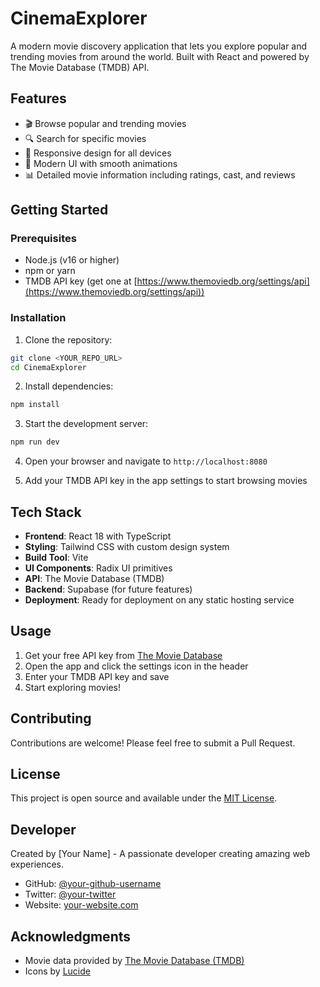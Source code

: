 
# CinemaExplorer

A modern movie discovery application that lets you explore popular and trending movies from around the world. Built with React and powered by The Movie Database (TMDB) API.

## Features

- 🎬 Browse popular and trending movies
- 🔍 Search for specific movies
- 📱 Responsive design for all devices
- 🎨 Modern UI with smooth animations
- 📊 Detailed movie information including ratings, cast, and reviews

## Getting Started

### Prerequisites

- Node.js (v16 or higher)
- npm or yarn
- TMDB API key (get one at [https://www.themoviedb.org/settings/api](https://www.themoviedb.org/settings/api))

### Installation

1. Clone the repository:
```bash
git clone <YOUR_REPO_URL>
cd CinemaExplorer
```

2. Install dependencies:
```bash
npm install
```

3. Start the development server:
```bash
npm run dev
```

4. Open your browser and navigate to `http://localhost:8080`

5. Add your TMDB API key in the app settings to start browsing movies

## Tech Stack

- **Frontend**: React 18 with TypeScript
- **Styling**: Tailwind CSS with custom design system
- **Build Tool**: Vite
- **UI Components**: Radix UI primitives
- **API**: The Movie Database (TMDB)
- **Backend**: Supabase (for future features)
- **Deployment**: Ready for deployment on any static hosting service

## Usage

1. Get your free API key from [The Movie Database](https://www.themoviedb.org/settings/api)
2. Open the app and click the settings icon in the header
3. Enter your TMDB API key and save
4. Start exploring movies!

## Contributing

Contributions are welcome! Please feel free to submit a Pull Request.

## License

This project is open source and available under the [MIT License](LICENSE).

## Developer

Created by [Your Name] - A passionate developer creating amazing web experiences.

- GitHub: [@your-github-username](https://github.com/your-github-username)
- Twitter: [@your-twitter](https://twitter.com/your-twitter)
- Website: [your-website.com](https://your-website.com)

## Acknowledgments

- Movie data provided by [The Movie Database (TMDB)](https://www.themoviedb.org/)
- Icons by [Lucide](https://lucide.dev/)

